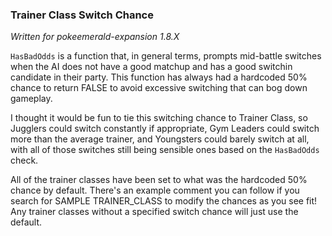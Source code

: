 ### Trainer Class Switch Chance
_Written for pokeemerald-expansion 1.8.X_

`HasBadOdds` is a function that, in general terms, prompts mid-battle switches when the AI does not have a good matchup and has a good switchin candidate in their party. This function has always had a hardcoded 50% chance to return FALSE to avoid excessive switching that can bog down gameplay.

I thought it would be fun to tie this switching chance to Trainer Class, so Jugglers could switch constantly if appropriate, Gym Leaders could switch more than the average trainer, and Youngsters could barely switch at all, with all of those switches still being sensible ones based on the `HasBadOdds` check.

All of the trainer classes have been set to what was the hardcoded 50% chance by default. There's an example comment you can follow if you search for SAMPLE TRAINER_CLASS to modify the chances as you see fit! Any trainer classes without a specified switch chance will just use the default.
